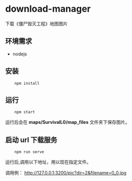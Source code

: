 # download-manager

下载《僵尸毁灭工程》地图图片

## 环境需求

- nodejs

## 安装

```
    npm install
```

## 运行

```
    npm start
```

运行后会在 **maps/SurvivalL0/map_files** 文件夹下保存图片。

## 启动 url 下载服务

```
    npm run serve
```

运行后,调用以下地址，用以现在指定文件。

调用例： http://127.0.0.1:3200/pic?dir=2&filename=0_0.jpg
